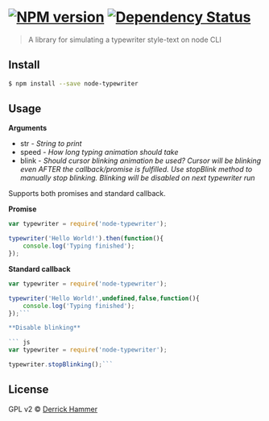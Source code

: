 #  [![NPM version][npm-image]][npm-url] [![Dependency Status][daviddm-url]][daviddm-image]

> A library for simulating a typewriter style-text on node CLI


## Install

``` sh
$ npm install --save node-typewriter
```


## Usage

**Arguments**

* str - *String to print*
* speed - *How long typing animation should take*
* blink - *Should cursor blinking animation be used? Cursor will be blinking even AFTER the callback/promise is fulfilled. Use stopBlink method to manually stop blinking. Blinking will be disabled on next typewriter run*


Supports both promises and standard callback.

**Promise**

``` js
var typewriter = require('node-typewriter');

typewriter('Hello World!').then(function(){
    console.log('Typing finished');
});
```

**Standard callback**

``` js
var typewriter = require('node-typewriter');

typewriter('Hello World!',undefined,false,function(){
    console.log('Typing finished');
});```

**Disable blinking**

``` js
var typewriter = require('node-typewriter');

typewriter.stopBlinking();```
```
## License

GPL v2 © [Derrick Hammer](http://www.derrickhammer.com)


[npm-url]: https://npmjs.org/package/node-typewriter
[npm-image]: https://badge.fury.io/js/node-typewriter.svg
[travis-url]: https://travis-ci.org/pcfreak30/node-typewriter
[travis-image]: https://travis-ci.org/pcfreak30/node-typewriter.svg?branch=master
[daviddm-url]: https://david-dm.org/pcfreak30/node-typewriter.svg?theme=shields.io
[daviddm-image]: https://david-dm.org/pcfreak30/node-typewriter
